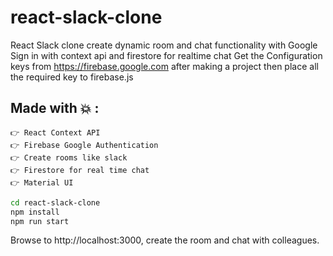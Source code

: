 # react-slack-clone
React Slack clone create dynamic room and chat functionality with Google Sign in with context api  and firestore for realtime chat
Get the Configuration keys from https://firebase.google.com after making a project then place all the required key to firebase.js

## Made with 💥 :
 ```
👉 React Context API
👉 Firebase Google Authentication
👉 Create rooms like slack
👉 Firestore for real time chat
👉 Material UI
```

``` bash
cd react-slack-clone
npm install
npm run start
```

Browse to http://localhost:3000, create the room and chat with colleagues.
